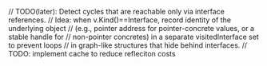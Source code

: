 // TODO(later): Detect cycles that are reachable only via interface references.
// Idea: when v.Kind()==Interface, record identity of the underlying object
// (e.g., pointer address for pointer-concrete values, or a stable handle for
// non-pointer concretes) in a separate visitedInterface set to prevent loops
// in graph-like structures that hide behind interfaces.
// TODO: implement cache to reduce refleciton costs
